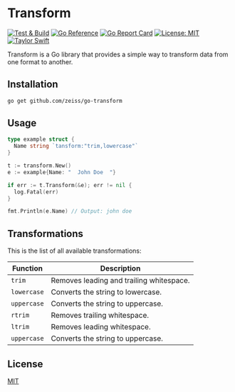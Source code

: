 # Transform

[![Test & Build](https://github.com/zeiss/go-transform/actions/workflows/main.yml/badge.svg)](https://github.com/zeiss/go-transform/actions/workflows/main.yml)
[![Go Reference](https://pkg.go.dev/badge/github.com/zeiss/go-transform.svg)](https://pkg.go.dev/github.com/zeiss/go-transform)
[![Go Report Card](https://goreportcard.com/badge/github.com/zeiss/go-transform)](https://goreportcard.com/report/github.com/zeiss/go-transform)
[![License: MIT](https://img.shields.io/badge/License-MIT-yellow.svg)](https://opensource.org/licenses/MIT)
[![Taylor Swift](https://img.shields.io/badge/secured%20by-taylor%20swift-brightgreen.svg)](https://twitter.com/SwiftOnSecurity)

Transform is a Go library that provides a simple way to transform data from one format to another.

## Installation

```bash
go get github.com/zeiss/go-transform
```

## Usage

```go
type example struct {
  Name string `tansform:"trim,lowercase"`
}

t := transform.New()
e := example{Name: "  John Doe  "}

if err := t.Transform(&e); err != nil {
  log.Fatal(err)
}

fmt.Println(e.Name) // Output: john doe
```

## Transformations

This is the list of all available transformations:

| Function | Description |
| --- | --- |
| `trim` | Removes leading and trailing whitespace. |
| `lowercase` | Converts the string to lowercase. |
| `uppercase` | Converts the string to uppercase. |
| `rtrim` | Removes trailing whitespace. |
| `ltrim` | Removes leading whitespace. |
| `uppercase` | Converts the string to uppercase. |

## License

[MIT](/LICENSE)
